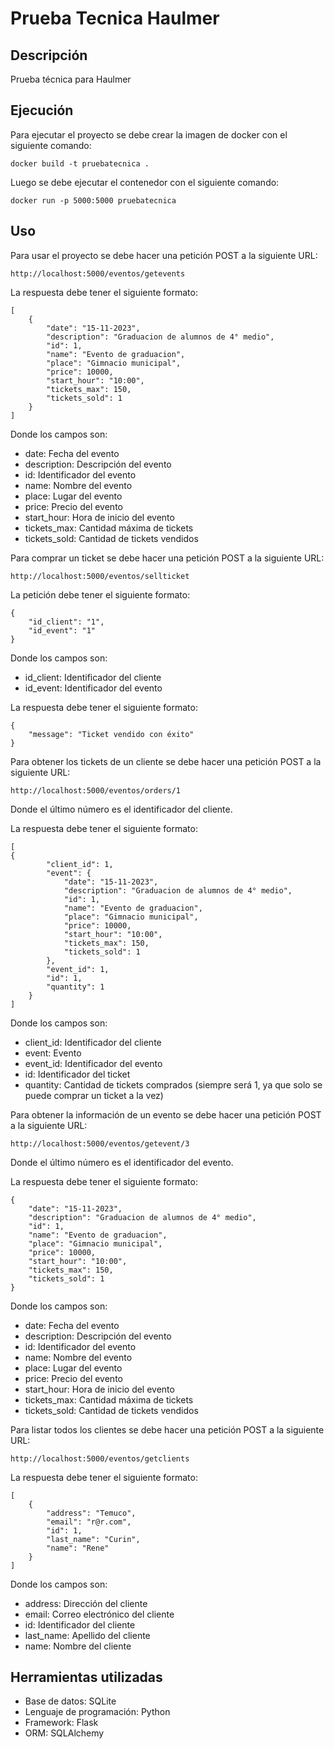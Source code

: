# Prueba Tecnica Haulmer

## Descripción
Prueba técnica para Haulmer

## Ejecución
Para ejecutar el proyecto se debe crear la imagen de docker con el siguiente comando:
```
docker build -t pruebatecnica .
```
Luego se debe ejecutar el contenedor con el siguiente comando:
```
docker run -p 5000:5000 pruebatecnica
```

## Uso
Para usar el proyecto se debe hacer una petición POST a la siguiente URL:
```
http://localhost:5000/eventos/getevents
```
La respuesta debe tener el siguiente formato:
```
[   
    {
        "date": "15-11-2023",
        "description": "Graduacion de alumnos de 4° medio",
        "id": 1,
        "name": "Evento de graduacion",
        "place": "Gimnacio municipal",
        "price": 10000,
        "start_hour": "10:00",
        "tickets_max": 150,
        "tickets_sold": 1
    }
]
```

Donde los campos son:
- date: Fecha del evento
- description: Descripción del evento
- id: Identificador del evento
- name: Nombre del evento
- place: Lugar del evento
- price: Precio del evento
- start_hour: Hora de inicio del evento
- tickets_max: Cantidad máxima de tickets
- tickets_sold: Cantidad de tickets vendidos


Para comprar un ticket se debe hacer una petición POST a la siguiente URL:
```
http://localhost:5000/eventos/sellticket
```
La petición debe tener el siguiente formato:
```
{
    "id_client": "1",
    "id_event": "1"
}
```
Donde los campos son:
- id_client: Identificador del cliente
- id_event: Identificador del evento

La respuesta debe tener el siguiente formato:
```
{
    "message": "Ticket vendido con éxito"
}
```

Para obtener los tickets de un cliente se debe hacer una petición POST a la siguiente URL:
```
http://localhost:5000/eventos/orders/1
```
Donde el último número es el identificador del cliente.


La respuesta debe tener el siguiente formato:
```
[
{
        "client_id": 1,
        "event": {
            "date": "15-11-2023",
            "description": "Graduacion de alumnos de 4° medio",
            "id": 1,
            "name": "Evento de graduacion",
            "place": "Gimnacio municipal",
            "price": 10000,
            "start_hour": "10:00",
            "tickets_max": 150,
            "tickets_sold": 1
        },
        "event_id": 1,
        "id": 1,
        "quantity": 1
    }
]
```

Donde los campos son:
- client_id: Identificador del cliente
- event: Evento
- event_id: Identificador del evento
- id: Identificador del ticket
- quantity: Cantidad de tickets comprados (siempre será 1, ya que solo se puede comprar un ticket a la vez)



Para obtener la información de un evento se debe hacer una petición POST a la siguiente URL:
```
http://localhost:5000/eventos/getevent/3
```
Donde el último número es el identificador del evento.

La respuesta debe tener el siguiente formato:
```
{
    "date": "15-11-2023",
    "description": "Graduacion de alumnos de 4° medio",
    "id": 1,
    "name": "Evento de graduacion",
    "place": "Gimnacio municipal",
    "price": 10000,
    "start_hour": "10:00",
    "tickets_max": 150,
    "tickets_sold": 1
}
```

Donde los campos son:
- date: Fecha del evento
- description: Descripción del evento
- id: Identificador del evento
- name: Nombre del evento
- place: Lugar del evento
- price: Precio del evento
- start_hour: Hora de inicio del evento
- tickets_max: Cantidad máxima de tickets
- tickets_sold: Cantidad de tickets vendidos


Para listar todos los clientes se debe hacer una petición POST a la siguiente URL:
```
http://localhost:5000/eventos/getclients
```

La respuesta debe tener el siguiente formato:
```
[
    {
        "address": "Temuco",
        "email": "r@r.com",
        "id": 1,
        "last_name": "Curin",
        "name": "Rene"
    }
]
```

Donde los campos son:
- address: Dirección del cliente
- email: Correo electrónico del cliente
- id: Identificador del cliente
- last_name: Apellido del cliente
- name: Nombre del cliente


## Herramientas utilizadas
- Base de datos: SQLite
- Lenguaje de programación: Python
- Framework: Flask
- ORM: SQLAlchemy
